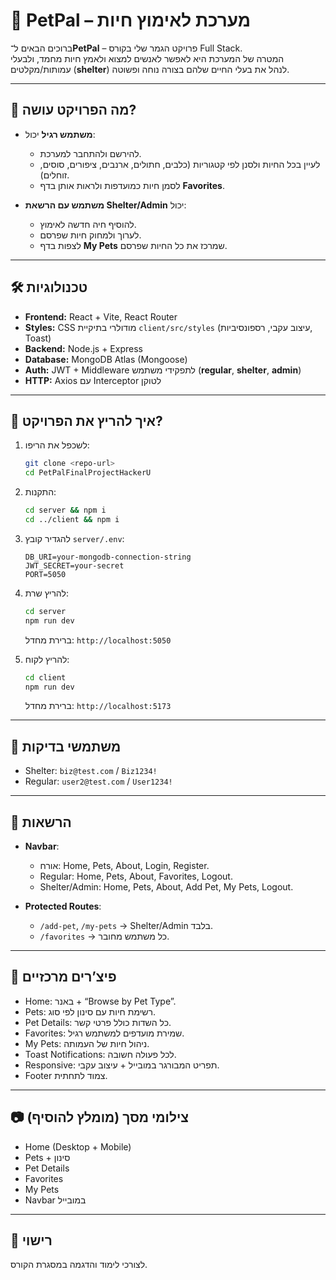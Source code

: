 # 🐾 PetPal – מערכת לאימוץ חיות

ברוכים הבאים ל־**PetPal** – פרויקט הגמר שלי בקורס Full Stack.  
המטרה של המערכת היא לאפשר לאנשים למצוא ולאמץ חיות מחמד, ולבעלי עמותות/מקלטים (**shelter**) לנהל את בעלי החיים שלהם בצורה נוחה ופשוטה.

---

## 🎯 מה הפרויקט עושה?

- **משתמש רגיל** יכול:
  - להירשם ולהתחבר למערכת.
  - לעיין בכל החיות ולסנן לפי קטגוריות (כלבים, חתולים, ארנבים, ציפורים, סוסים, זוחלים).
  - לסמן חיות כמועדפות ולראות אותן בדף **Favorites**.

- **משתמש עם הרשאת Shelter/Admin** יכול:
  - להוסיף חיה חדשה לאימוץ.
  - לערוך ולמחוק חיות שפרסם.
  - לצפות בדף **My Pets** שמרכז את כל החיות שפרסם.

---

## 🛠️ טכנולוגיות

- **Frontend:** React + Vite, React Router  
- **Styles:** CSS מודולרי בתיקיית `client/src/styles` (עיצוב עקבי, רספונסיביות, Toast)  
- **Backend:** Node.js + Express  
- **Database:** MongoDB Atlas (Mongoose)  
- **Auth:** JWT + Middleware לתפקידי משתמש (**regular**, **shelter**, **admin**)  
- **HTTP:** Axios עם Interceptor לטוקן  

---

## 🚀 איך להריץ את הפרויקט?

1. לשכפל את הריפו:
   ```bash
   git clone <repo-url>
   cd PetPalFinalProjectHackerU
   ```

2. התקנות:
   ```bash
   cd server && npm i
   cd ../client && npm i
   ```

3. להגדיר קובץ `server/.env`:
   ```env
   DB_URI=your-mongodb-connection-string
   JWT_SECRET=your-secret
   PORT=5050
   ```

4. להריץ שרת:
   ```bash
   cd server
   npm run dev
   ```
   ברירת מחדל: `http://localhost:5050`

5. להריץ לקוח:
   ```bash
   cd client
   npm run dev
   ```
   ברירת מחדל: `http://localhost:5173`

---

## 👤 משתמשי בדיקות

- Shelter: `biz@test.com` / `Biz1234!`  
- Regular: `user2@test.com` / `User1234!`  

---

## 🔐 הרשאות

- **Navbar**:
  - אורח: Home, Pets, About, Login, Register.  
  - Regular: Home, Pets, About, Favorites, Logout.  
  - Shelter/Admin: Home, Pets, About, Add Pet, My Pets, Logout.  

- **Protected Routes**:
  - `/add-pet`, `/my-pets` → Shelter/Admin בלבד.  
  - `/favorites` → כל משתמש מחובר.  

---

## 🐶 פיצ’רים מרכזיים

- Home: באנר + “Browse by Pet Type”.  
- Pets: רשימת חיות עם סינון לפי סוג.  
- Pet Details: כל השדות כולל פרטי קשר.  
- Favorites: שמירת מועדפים למשתמש רגיל.  
- My Pets: ניהול חיות של העמותה.  
- Toast Notifications: לכל פעולה חשובה.  
- Responsive: תפריט המבורגר במובייל + עיצוב עקבי.  
- Footer צמוד לתחתית.  

---

## 📷 צילומי מסך (מומלץ להוסיף)

- Home (Desktop + Mobile)  
- Pets + סינון  
- Pet Details  
- Favorites  
- My Pets  
- Navbar במובייל  

---

## 📜 רישוי

לצורכי לימוד והדגמה במסגרת הקורס.  
